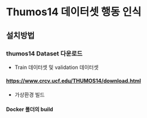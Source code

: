 # Thumos14 데이터셋 행동 인식


## 설치방법
### thumos14 Dataset 다운로드
* Train 데이터셋 및 validation 데이터셋


#### https://www.crcv.ucf.edu/THUMOS14/download.html


* 가상환경 빌드


#### Docker 폴더의 build 






